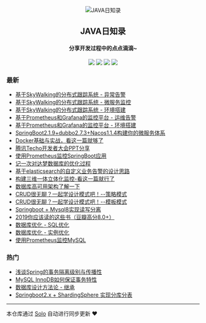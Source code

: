 <p align="center"><img alt="JAVA日知录" src="https://static.b3log.org/images/brand/solo-32.png"></p><h2 align="center">
JAVA日知录
</h2>

<h4 align="center">分享开发过程中的点点滴滴~</h4>
<p align="center"><a title="JAVA日知录" target="_blank" href="https://github.com/jianzh5/solo-blog"><img src="https://img.shields.io/github/last-commit/jianzh5/solo-blog.svg?style=flat-square&color=FF9900"></a>
<a title="GitHub repo size in bytes" target="_blank" href="https://github.com/jianzh5/solo-blog"><img src="https://img.shields.io/github/repo-size/jianzh5/solo-blog.svg?style=flat-square"></a>
<a title="Solo Version" target="_blank" href="https://github.com/b3log/solo/releases"><img src="https://img.shields.io/badge/solo-3.6.5-f1e05a.svg?style=flat-square&color=blueviolet"></a>
<a title="Hits" target="_blank" href="https://github.com/b3log/hits"><img src="https://hits.b3log.org/jianzh5/solo-blog.svg"></a></p>

### 最新

* [基于SkyWalking的分布式跟踪系统 - 异常告警](http://www.javadaily.cn/articles/2019/11/26/1574729586468.html)
* [基于SkyWalking的分布式跟踪系统 - 微服务监控](http://www.javadaily.cn/articles/2019/11/26/1574729364345.html)
* [基于SkyWalking的分布式跟踪系统 - 环境搭建](http://www.javadaily.cn/articles/2019/11/26/1574728979484.html)
* [基于Prometheus和Grafana的监控平台 - 运维告警](http://www.javadaily.cn/articles/2019/11/25/1574661711560.html)
* [基于Prometheus和Grafana的监控平台 - 环境搭建](http://www.javadaily.cn/articles/2019/11/25/1574661310149.html)
* [SpringBoot2.1.9+dubbo2.7.3+Nacos1.1.4构建你的微服务体系](http://www.javadaily.cn/articles/2019/11/25/1574660748269.html)
* [Docker基础与实战，看这一篇就够了](http://www.javadaily.cn/articles/2019/11/25/1574648243978.html)
* [腾讯Techo开发者大会PPT分享](http://www.javadaily.cn/articles/2019/11/20/1574238411928.html)
* [使用Prometheus监控SpringBoot应用](http://www.javadaily.cn/articles/2019/11/20/1574211172794.html)
* [记一次对达梦数据库的优化过程](http://www.javadaily.cn/articles/2019/11/19/1574159836173.html)
* [基于elasticsearch的自定义业务告警的设计思路](http://www.javadaily.cn/articles/2019/11/19/1574136840924.html)
* [构建三维一体立体化监控-看这一篇就行了](http://www.javadaily.cn/articles/2019/11/19/1574133171518.html)
* [数据库高可用架构了解一下](http://www.javadaily.cn/articles/2019/11/19/1574131659417.html)
* [CRUD很无聊？一起学设计模式吧！--策略模式](http://www.javadaily.cn/articles/2019/11/18/1574086426548.html)
* [CRUD很无聊？一起学设计模式吧！--模板模式](http://www.javadaily.cn/articles/2019/11/18/1574085149306.html)
* [Springboot + Mysql8实现读写分离](http://www.javadaily.cn/articles/2019/11/18/1574069823051.html)
* [2019你应该读的这些书（豆瓣高分8.0+）](http://www.javadaily.cn/articles/2019/11/18/1574069461387.html)
* [数据库优化 - SQL优化](http://www.javadaily.cn/articles/2019/11/18/1574040473037.html)
* [数据库优化 - 实例优化](http://www.javadaily.cn/articles/2019/11/18/1574040329451.html)
* [使用Prometheus监控MySQL](http://www.javadaily.cn/articles/2019/10/21/1571656309793.html)

### 热门

* [浅谈Spring的事务隔离级别与传播性](http://www.javadaily.cn/articles/2019/10/21/1571651584582.html)
* [MySQL InnoDB如何保证事务特性](http://www.javadaily.cn/articles/2019/10/21/1571650976267.html)
* [数据库设计方法论 - 继承](http://www.javadaily.cn/articles/2019/10/21/1571650098965.html)
* [Springboot2.x + ShardingSphere 实现分库分表](http://www.javadaily.cn/articles/2019/10/21/1571652430697.html)



---

本仓库通过 [Solo](https://github.com/b3log/solo) 自动进行同步更新 ❤️ 